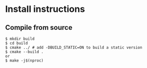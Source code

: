 # Install instructions

## Compile from source

```
$ mkdir build
$ cd build
$ cmake ../ # add -DBUILD_STATIC=ON to build a static version
$ cmake --build .
or
$ make -j$(nproc)
```
